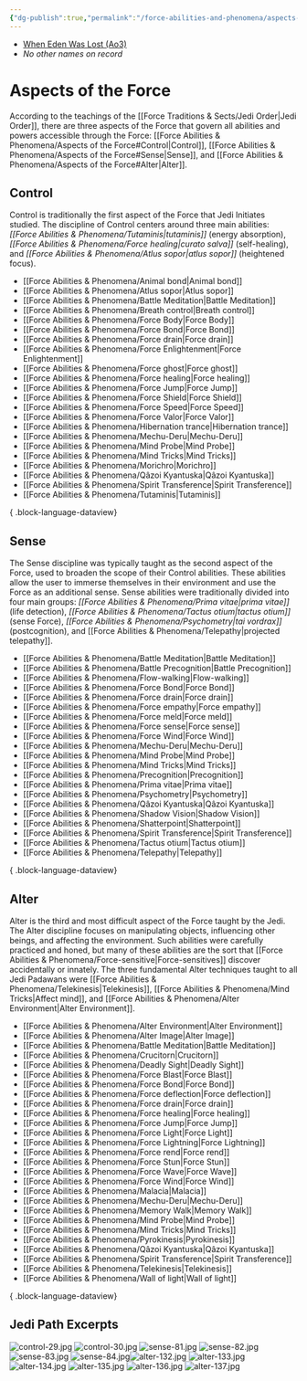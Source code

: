 ```yaml
---
{"dg-publish":true,"permalink":"/force-abilities-and-phenomena/aspects-of-the-force/","pinned":true,"tags":["force"],"noteIcon":"saber1"}
---
```


- [When Eden Was Lost (Ao3)](https://archiveofourown.org/works/19334440/chapters/45992584)
- *No other names on record*
# Aspects of the Force
According to the teachings of the [[Force Traditions & Sects/Jedi Order\|Jedi Order]], there are three aspects of the Force that govern all abilities and powers accessible through the Force: [[Force Abilities & Phenomena/Aspects of the Force#Control\|Control]], [[Force Abilities & Phenomena/Aspects of the Force#Sense\|Sense]], and [[Force Abilities & Phenomena/Aspects of the Force#Alter\|Alter]].
## Control
Control is traditionally the first aspect of the Force that Jedi Initiates studied. The discipline of Control centers around three main abilities: *[[Force Abilities & Phenomena/Tutaminis\|tutaminis]]* (energy absorption), *[[Force Abilities & Phenomena/Force healing\|curato salva]]* (self-healing), and *[[Force Abilities & Phenomena/Atlus sopor\|atlus sopor]]* (heightened focus).
- [[Force Abilities & Phenomena/Animal bond\|Animal bond]]
- [[Force Abilities & Phenomena/Atlus sopor\|Atlus sopor]]
- [[Force Abilities & Phenomena/Battle Meditation\|Battle Meditation]]
- [[Force Abilities & Phenomena/Breath control\|Breath control]]
- [[Force Abilities & Phenomena/Force Body\|Force Body]]
- [[Force Abilities & Phenomena/Force Bond\|Force Bond]]
- [[Force Abilities & Phenomena/Force drain\|Force drain]]
- [[Force Abilities & Phenomena/Force Enlightenment\|Force Enlightenment]]
- [[Force Abilities & Phenomena/Force ghost\|Force ghost]]
- [[Force Abilities & Phenomena/Force healing\|Force healing]]
- [[Force Abilities & Phenomena/Force Jump\|Force Jump]]
- [[Force Abilities & Phenomena/Force Shield\|Force Shield]]
- [[Force Abilities & Phenomena/Force Speed\|Force Speed]]
- [[Force Abilities & Phenomena/Force Valor\|Force Valor]]
- [[Force Abilities & Phenomena/Hibernation trance\|Hibernation trance]]
- [[Force Abilities & Phenomena/Mechu-Deru\|Mechu-Deru]]
- [[Force Abilities & Phenomena/Mind Probe\|Mind Probe]]
- [[Force Abilities & Phenomena/Mind Tricks\|Mind Tricks]]
- [[Force Abilities & Phenomena/Morichro\|Morichro]]
- [[Force Abilities & Phenomena/Qâzoi Kyantuska\|Qâzoi Kyantuska]]
- [[Force Abilities & Phenomena/Spirit Transference\|Spirit Transference]]
- [[Force Abilities & Phenomena/Tutaminis\|Tutaminis]]

{ .block-language-dataview}
## Sense 
The Sense discipline was typically taught as the second aspect of the Force, used to broaden the scope of their Control abilities. These abilities allow the user to immerse themselves in their environment and use the Force as an additional sense. Sense abilities were traditionally divided into four main groups: *[[Force Abilities & Phenomena/Prima vitae\|prima vitae]]* (life detection), *[[Force Abilities & Phenomena/Tactus otium\|tactus otium]]* (sense Force), *[[Force Abilities & Phenomena/Psychometry\|tai vordrax]]* (postcognition), and [[Force Abilities & Phenomena/Telepathy\|projected telepathy]].
- [[Force Abilities & Phenomena/Battle Meditation\|Battle Meditation]]
- [[Force Abilities & Phenomena/Battle Precognition\|Battle Precognition]]
- [[Force Abilities & Phenomena/Flow-walking\|Flow-walking]]
- [[Force Abilities & Phenomena/Force Bond\|Force Bond]]
- [[Force Abilities & Phenomena/Force drain\|Force drain]]
- [[Force Abilities & Phenomena/Force empathy\|Force empathy]]
- [[Force Abilities & Phenomena/Force meld\|Force meld]]
- [[Force Abilities & Phenomena/Force sense\|Force sense]]
- [[Force Abilities & Phenomena/Force Wind\|Force Wind]]
- [[Force Abilities & Phenomena/Mechu-Deru\|Mechu-Deru]]
- [[Force Abilities & Phenomena/Mind Probe\|Mind Probe]]
- [[Force Abilities & Phenomena/Mind Tricks\|Mind Tricks]]
- [[Force Abilities & Phenomena/Precognition\|Precognition]]
- [[Force Abilities & Phenomena/Prima vitae\|Prima vitae]]
- [[Force Abilities & Phenomena/Psychometry\|Psychometry]]
- [[Force Abilities & Phenomena/Qâzoi Kyantuska\|Qâzoi Kyantuska]]
- [[Force Abilities & Phenomena/Shadow Vision\|Shadow Vision]]
- [[Force Abilities & Phenomena/Shatterpoint\|Shatterpoint]]
- [[Force Abilities & Phenomena/Spirit Transference\|Spirit Transference]]
- [[Force Abilities & Phenomena/Tactus otium\|Tactus otium]]
- [[Force Abilities & Phenomena/Telepathy\|Telepathy]]

{ .block-language-dataview}
## Alter
Alter is the third and most difficult aspect of the Force taught by the Jedi. The Alter discipline focuses on manipulating objects, influencing other beings, and affecting the environment. Such abilities were carefully practiced and honed, but many of these abilities are the sort that [[Force Abilities & Phenomena/Force-sensitive\|Force-sensitives]] discover accidentally or innately. The three fundamental Alter techniques taught to all Jedi Padawans were [[Force Abilities & Phenomena/Telekinesis\|Telekinesis]], [[Force Abilities & Phenomena/Mind Tricks\|Affect mind]], and [[Force Abilities & Phenomena/Alter Environment\|Alter Environment]].
- [[Force Abilities & Phenomena/Alter Environment\|Alter Environment]]
- [[Force Abilities & Phenomena/Alter Image\|Alter Image]]
- [[Force Abilities & Phenomena/Battle Meditation\|Battle Meditation]]
- [[Force Abilities & Phenomena/Crucitorn\|Crucitorn]]
- [[Force Abilities & Phenomena/Deadly Sight\|Deadly Sight]]
- [[Force Abilities & Phenomena/Force Blast\|Force Blast]]
- [[Force Abilities & Phenomena/Force Bond\|Force Bond]]
- [[Force Abilities & Phenomena/Force deflection\|Force deflection]]
- [[Force Abilities & Phenomena/Force drain\|Force drain]]
- [[Force Abilities & Phenomena/Force healing\|Force healing]]
- [[Force Abilities & Phenomena/Force Jump\|Force Jump]]
- [[Force Abilities & Phenomena/Force Light\|Force Light]]
- [[Force Abilities & Phenomena/Force Lightning\|Force Lightning]]
- [[Force Abilities & Phenomena/Force rend\|Force rend]]
- [[Force Abilities & Phenomena/Force Stun\|Force Stun]]
- [[Force Abilities & Phenomena/Force Wave\|Force Wave]]
- [[Force Abilities & Phenomena/Force Wind\|Force Wind]]
- [[Force Abilities & Phenomena/Malacia\|Malacia]]
- [[Force Abilities & Phenomena/Mechu-Deru\|Mechu-Deru]]
- [[Force Abilities & Phenomena/Memory Walk\|Memory Walk]]
- [[Force Abilities & Phenomena/Mind Probe\|Mind Probe]]
- [[Force Abilities & Phenomena/Mind Tricks\|Mind Tricks]]
- [[Force Abilities & Phenomena/Pyrokinesis\|Pyrokinesis]]
- [[Force Abilities & Phenomena/Qâzoi Kyantuska\|Qâzoi Kyantuska]]
- [[Force Abilities & Phenomena/Spirit Transference\|Spirit Transference]]
- [[Force Abilities & Phenomena/Telekinesis\|Telekinesis]]
- [[Force Abilities & Phenomena/Wall of light\|Wall of light]]

{ .block-language-dataview}
## Jedi Path Excerpts
![control-29.jpg](/img/user/Photos/control-29.jpg)
![control-30.jpg](/img/user/Photos/control-30.jpg)
![sense-81.jpg](/img/user/Photos/sense-81.jpg)
![sense-82.jpg](/img/user/Photos/sense-82.jpg)
![sense-83.jpg](/img/user/Photos/sense-83.jpg)
![sense-84.jpg](/img/user/Photos/sense-84.jpg)![alter-132.jpg](/img/user/Photos/alter-132.jpg)
![alter-133.jpg](/img/user/Photos/alter-133.jpg)
![alter-134.jpg](/img/user/Photos/alter-134.jpg)
![alter-135.jpg](/img/user/Photos/alter-135.jpg)
![alter-136.jpg](/img/user/Photos/alter-136.jpg)
![alter-137.jpg](/img/user/Photos/alter-137.jpg)